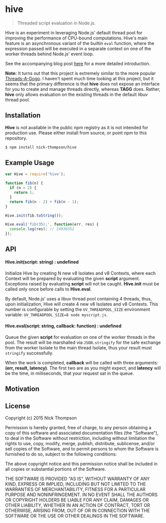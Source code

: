 # hive

> Threaded script evaluation in Node.js.

Hive is an experiment in leveraging Node.js' default thread pool for improving the performance
of CPU-bound computations. Hive's main feature is an asynchronous variant of the builtin `eval` function, where
the expression passed will be executed in a separate context on one of the worker threads behind Node.js' event loop.

See the accompanying blog post [here]() for a more detailed introduction.

**Note:** It turns out that this project is extremely similar to the more popular [Threads-A-Gogo](https://github.com/xk/node-threads-a-gogo). I haven't spent much time looking at this project,
but it seems that the primary difference is that **hive** does not expose an interface for you to create and manage
threads directly, whereas **TAGG** does. Rather, **hive** only allows evaluation on the existing threads in the 
default libuv thread pool.

## Installation

**Hive** is not available in the public npm registry as it is not intended for production use. Please either
install from source, or point npm to this repository.

```bash
$ npm install nick-thompson/hive
```

## Example Usage

```js
var Hive = require('hive');

function fib(n) {
  if (n < 2) {
    return 1;
  }
  return fib(n - 2) + fib(n - 1);
}

Hive.init(fib.toString());

Hive.eval('fib(35);', function(err, res) {
  console.log(res); // 14930352
});
```

## API

#### Hive.init(script: string) : undefined

Initialize Hive by creating N new v8 Isolates and v8 Contexts, where each Context will be prepared by evaluating
the given **script** argument. Exceptions raised by evaluating **script** will not be caught. **Hive.init** must
be called only once before calls to **Hive.eval**.

By default, Node.js' uses a libuv thread pool containing 4 threads, thus, upon initialization, Hive will create
4 new v8 Isolates and v8 Contexts. This number is configurable by setting the `UV_THREADPOOL_SIZE` environment
variable: `UV_THREADPOOL_SIZE=8 node myscript.js`.

#### Hive.eval(script: string, callback: function) : undefined

Queue the given **script** for evaluation on one of the worker threads in the pool. The result will be marshalled
via `JSON.stringify` for the safe exchange from the worker Isolate to the main thread Isolate, thus your result
must `stringify` successfully.

When the work is completed, **callback** will be called with three arguments: **(err, result, latency)**. The first
two are as you might expect, and **latency** will be the time, in milliseconds, that your request sat in the queue.

## Motivation

## License

Copyright (c) 2015 Nick Thompson

Permission is hereby granted, free of charge, to any person
obtaining a copy of this software and associated documentation
files (the "Software"), to deal in the Software without
restriction, including without limitation the rights to use,
copy, modify, merge, publish, distribute, sublicense, and/or sell
copies of the Software, and to permit persons to whom the
Software is furnished to do so, subject to the following
conditions:

The above copyright notice and this permission notice shall be
included in all copies or substantial portions of the Software.

THE SOFTWARE IS PROVIDED "AS IS", WITHOUT WARRANTY OF ANY KIND,
EXPRESS OR IMPLIED, INCLUDING BUT NOT LIMITED TO THE WARRANTIES
OF MERCHANTABILITY, FITNESS FOR A PARTICULAR PURPOSE AND
NONINFRINGEMENT. IN NO EVENT SHALL THE AUTHORS OR COPYRIGHT
HOLDERS BE LIABLE FOR ANY CLAIM, DAMAGES OR OTHER LIABILITY,
WHETHER IN AN ACTION OF CONTRACT, TORT OR OTHERWISE, ARISING
FROM, OUT OF OR IN CONNECTION WITH THE SOFTWARE OR THE USE OR
OTHER DEALINGS IN THE SOFTWARE.
